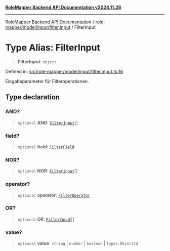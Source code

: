 [**RoleMapper Backend API Documentation v2024.11.28**](../../../../../README.md)

***

[RoleMapper Backend API Documentation](../../../../../modules.md) / [role-mapper/model/input/filter.input](../README.md) / FilterInput

# Type Alias: FilterInput

> **FilterInput**: `object`

Defined in: [src/role-mapper/model/input/filter.input.ts:16](https://github.com/FlowCraft-AG/RoleMapper/blob/0866b6f41cea733d4aaa92f0b3af0d2c56ad4eea/backend/src/role-mapper/model/input/filter.input.ts#L16)

Eingabeparameter für Filteroperationen.

## Type declaration

### AND?

> `optional` **AND**: [`FilterInput`](FilterInput.md)[]

### field?

> `optional` **field**: [`FilterField`](../../../types/filter.type/type-aliases/FilterField.md)

### NOR?

> `optional` **NOR**: [`FilterInput`](FilterInput.md)[]

### operator?

> `optional` **operator**: [`FilterOperator`](../../../types/filter.type/type-aliases/FilterOperator.md)

### OR?

> `optional` **OR**: [`FilterInput`](FilterInput.md)[]

### value?

> `optional` **value**: `string` \| `number` \| `boolean` \| `Types.ObjectId`
